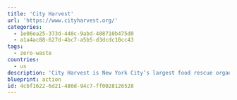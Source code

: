 ```yaml
---
title: 'City Harvest'
url: 'https://www.cityharvest.org/'
categories:
  - 1e06ea25-373d-440c-9abd-408710b475d0
  - a1a4ac88-627d-4bc7-a5b5-d3dcdc10cc43
tags:
  - zero-waste
countries:
  - us
description: 'City Harvest is New York City’s largest food rescue organization. They rescue food and deliver it to hundreds of food pantries, soup kitchens and other community partners.'
blueprint: action
id: 4cbf1622-6d21-480d-94c7-ff0028126528
---
```

